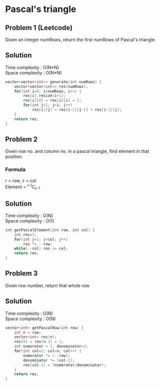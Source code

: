# Pascal's triangle

## Problem 1 (Leetcode)

Given an integer numRows, return the first numRows of Pascal's triangle.

## Solution

Time complexity : O(N\*N)  
Space complexity : O(N\*N)

```cpp
vector<vector<int>> generate(int numRows) {
    vector<vector<int>> res(numRows);
    for(int i=0; i<numRows; i++) {
        res[i].resize(i+1);
        res[i][0] = res[i][i] = 1;
        for(int j=1; j<i; j++)
            res[i][j] = res[i-1][j-1] + res[i-1][j];
    }
    return res;
}
```

## Problem 2

Given row no. and column no. in a pascal triangle, find element in that position.

### Formula

r = row, c = col  
Element = <sup>r-1</sup>C<sub>c-1</sub>

## Solution

Time complexity : O(N)  
Space complexity : O(1)

```cpp
int getPascalElement(int row, int col) {
    int res=1;
    for(int j=1; j<col; j++)
        res *= --row;
    while(--col) res /= col;
    return res;
}
```

## Problem 3

Given row number, return that whole row

## Solution

Time complexity : O(N)  
Space complexity : O(N)

```cpp
vector<int> getPascalRow(int row) {
    int n = row;
    vector<int> res(n);
    res[0] = res[n-1] = 1;
    int numerator = 1, denominator=1;
    for(int col=2; col<n; col++) {
        numerator *= (--row);
        denominator *= (col-1);
        res[col-1] = (numerator/denominator);
    }
    return res;
}
```
